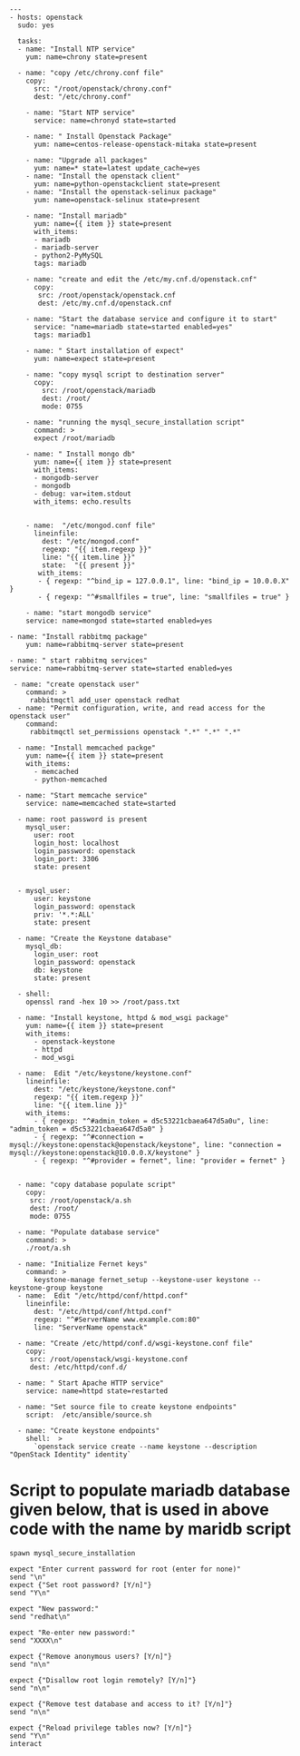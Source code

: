     ---
    - hosts: openstack
      sudo: yes

      tasks:
      - name: "Install NTP service"
        yum: name=chrony state=present

      - name: "copy /etc/chrony.conf file"
        copy:
          src: "/root/openstack/chrony.conf"
          dest: "/etc/chrony.conf"

        - name: "Start NTP service"
          service: name=chronyd state=started    

        - name: " Install Openstack Package"
          yum: name=centos-release-openstack-mitaka state=present
    
        - name: "Upgrade all packages"
          yum: name=* state=latest update_cache=yes
        - name: "Install the openstack client"
          yum: name=python-openstackclient state=present
        - name: "Install the openstack-selinux package"
          yum: name=openstack-selinux state=present

        - name: "Install mariadb"
          yum: name={{ item }} state=present
          with_items:
          - mariadb
          - mariadb-server
          - python2-PyMySQL
          tags: mariadb
 
        - name: "create and edit the /etc/my.cnf.d/openstack.cnf"
          copy:
           src: /root/openstack/openstack.cnf 
           dest: /etc/my.cnf.d/openstack.cnf

        - name: "Start the database service and configure it to start"
          service: "name=mariadb state=started enabled=yes"
          tags: mariadb1

        - name: " Start installation of expect"
          yum: name=expect state=present

        - name: "copy mysql script to destination server"
          copy:
            src: /root/openstack/mariadb
            dest: /root/
            mode: 0755 
     
        - name: "running the mysql_secure_installation script"
          command: >
          expect /root/mariadb

        - name: " Install mongo db"
          yum: name={{ item }} state=present
          with_items:
          - mongodb-server
          - mongodb
          - debug: var=item.stdout
          with_items: echo.results


        - name:  "/etc/mongod.conf file" 
          lineinfile:
            dest: "/etc/mongod.conf"
            regexp: "{{ item.regexp }}"
            line: "{{ item.line }}"
            state:  "{{ present }}"
           with_items:
           - { regexp: "^bind_ip = 127.0.0.1", line: "bind_ip = 10.0.0.X" }
           - { regexp: "^#smallfiles = true", line: "smallfiles = true" }

        - name: "start mongodb service"
        service: name=mongod state=started enabled=yes

    - name: "Install rabbitmq package"
        yum: name=rabbitmq-server state=present

    - name: " start rabbitmq services"
    service: name=rabbitmq-server state=started enabled=yes

     - name: "create openstack user"
        command: >
         rabbitmqctl add_user openstack redhat
      - name: "Permit configuration, write, and read access for the openstack user"
        command:
         rabbitmqctl set_permissions openstack ".*" ".*" ".*"

      - name: "Install memcached packge"
        yum: name={{ item }} state=present
        with_items:
          - memcached
          - python-memcached

      - name: "Start memcache service"
        service: name=memcached state=started

      - name: root password is present
        mysql_user: 
          user: root 
          login_host: localhost 
          login_password: openstack 
          login_port: 3306
          state: present


      - mysql_user: 
          user: keystone
          login_password: openstack
          priv: '*.*:ALL'
          state: present

      - name: "Create the Keystone database"
        mysql_db: 
          login_user: root
          login_password: openstack
          db: keystone 
          state: present

      - shell: 
        openssl rand -hex 10 >> /root/pass.txt

      - name: "Install keystone, httpd & mod_wsgi package"
        yum: name={{ item }} state=present
        with_items:
          - openstack-keystone
          - httpd
          - mod_wsgi

      - name:  Edit "/etc/keystone/keystone.conf"
        lineinfile:
          dest: "/etc/keystone/keystone.conf"
          regexp: "{{ item.regexp }}"
          line: "{{ item.line }}"
        with_items:
          - { regexp: "^#admin_token = d5c53221cbaea647d5a0u", line: "admin_token = d5c53221cbaea647d5a0" }
          - { regexp: "^#connection = mysql://keystone:openstack@openstack/keystone", line: "connection =        mysql://keystone:openstack@10.0.0.X/keystone" }
          - { regexp: "^#provider = fernet", line: "provider = fernet" }


      - name: "copy database populate script"
        copy:
         src: /root/openstack/a.sh
         dest: /root/
         mode: 0755

      - name: "Populate database service"
        command: >
        ./root/a.sh

      - name: "Initialize Fernet keys"
        command: >
          keystone-manage fernet_setup --keystone-user keystone --keystone-group keystone
      - name:  Edit "/etc/httpd/conf/httpd.conf"
        lineinfile:
          dest: "/etc/httpd/conf/httpd.conf"
          regexp: "^#ServerName www.example.com:80"
          line: "ServerName openstack"

      - name: "Create /etc/httpd/conf.d/wsgi-keystone.conf file"
        copy:
         src: /root/openstack/wsgi-keystone.conf
         dest: /etc/httpd/conf.d/

      - name: " Start Apache HTTP service"
        service: name=httpd state=restarted

      - name: "Set source file to create keystone endpoints"
        script:  /etc/ansible/source.sh

      - name: "Create keystone endpoints"
        shell:  >
          `openstack service create --name keystone --description "OpenStack Identity" identity`
          
   # Script to populate mariadb database given below, that is used in above code with the name by maridb script #
          
    spawn mysql_secure_installation

    expect "Enter current password for root (enter for none)"
    send "\n"
    expect {"Set root password? [Y/n]"}
    send "Y\n"

    expect "New password:"
    send "redhat\n"

    expect "Re-enter new password:"
    send "XXXX\n"

    expect {"Remove anonymous users? [Y/n]"}
    send "n\n"

    expect {"Disallow root login remotely? [Y/n]"}
    send "n\n"

    expect {"Remove test database and access to it? [Y/n]"}
    send "n\n"

    expect {"Reload privilege tables now? [Y/n]"}
    send "Y\n"
    interact
          
